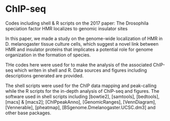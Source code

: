 # ChIP-seq
Codes including shell &amp; R scripts on the 2017 paper: The Drosophila speciation factor HMR localizes to genomic insulator sites

In this paper, we made a study on the genome-wide localization of HMR in D. melanogaster tissue culture cells, which suggest a novel link between HMR and insulator proteins that implicates a potential role for genome organization in the formation of species.

THe codes here were used for to make the analysis of the associated ChIP-seq which writen in shell and R. Data sources and figures including descriptions generated are provided.

The shell scripts were used for the ChIP data mapping and peak-calling while the R scripts for the in-depth analysis of ChIP-seq and figures. The software used in shell scripts including [bowtie2], [samtools], [bedtools], [macs] & [macs2]; [ChIPpeakAnno], [GenomicRanges], [VennDiagram], [Vennerable], [pheatmap], [BSgenome.Dmelanogaster.UCSC.dm3] and other base packages.

